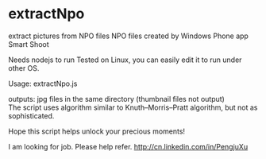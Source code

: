 # extractNpo
extract pictures from NPO files 
NPO files created by   Windows Phone app  Smart Shoot 

Needs nodejs to run
Tested on Linux, you can easily edit it to run under other OS.

Usage:
extractNpo.js  <NPO files>

outputs: jpg files in the same directory  (thumbnail files not output)  
The script uses algorithm similar to Knuth–Morris–Pratt algorithm, but not as sophisticated.

Hope this script helps unlock your precious moments!

I am looking for job. 
Please help refer.
http://cn.linkedin.com/in/PengjuXu
